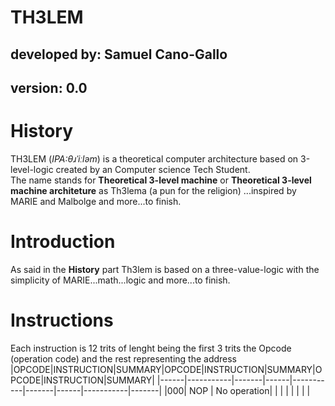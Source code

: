 TH3LEM
=======

## developed by: Samuel Cano-Gallo
## version: 0.0

# History
TH3LEM (_IPA:θɹˈiːləm_) is a theoretical computer architecture based on 3-level-logic created by an Computer science Tech Student.  
The name stands for **Theoretical 3-level machine** or **Theoretical 3-level machine architeture** as Th3lema (a pun for the religion) 
...inspired by MARIE and Malbolge and more...to finish.

# Introduction  
As said in the **History** part Th3lem is based on a three-value-logic with the simplicity of MARIE...math...logic and more...to finish.
# Instructions  
Each instruction is 12 trits of lenght being the first 3 trits the Opcode (operation code) and the rest representing the address
|OPCODE|INSTRUCTION|SUMMARY|OPCODE|INSTRUCTION|SUMMARY|OPCODE|INSTRUCTION|SUMMARY|
|------|-----------|-------|------|-----------|-------|------|-----------|-------|
|000| NOP | No operation|  |      |  |  |  |  |  |

